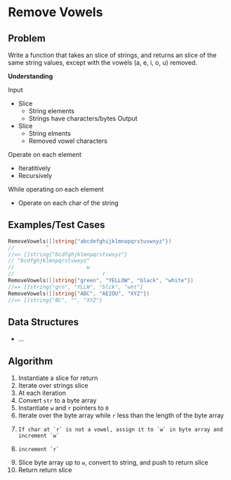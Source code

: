# Remove Vowels

## Problem

Write a function that takes an slice of strings, and returns an slice of the same string values, except with the vowels (a, e, i, o, u) removed.

__Understanding__

Input
- Slice
  - String elements
  - Strings have characters/bytes
Output
- Slice
  - String elments
  - Removed vowel characters

Operate on each element
- Iteratitively
- Recursively

While operating on each element
- Operate on each char of the string

## Examples/Test Cases

```go
RemoveVowels([]string{"abcdefghijklmnopqrstuvwxyz"})
//          ^
//=> []string{"bcdfghjklmnpqrstvwxyz"}
// "bcdfghjklmnpqrstvwxyz"
//                       w
//                            r
RemoveVowels([]string{"green", "YELLOW", "black", "white"})
//=> []string{"grn", "YLLW", "blck", "wht"}
RemoveVowels([]string{"ABC", "AEIOU", "XYZ"})
//=> []string{"BC", "", "XYZ"}
```

## Data Structures

- ...

## Algorithm

1. Instantiate a slice for return
1. Iterate over strings slice
1. At each iteration
1.   Convert `str` to a byte array
1.   Instantiate `w` and `r` pointers to `0`
1.   Iterate over the byte array while `r` less than the length of the byte array
1.     If char at `r` is not a vowel, assign it to `w` in byte array and increment `w`
1.     increment `r`
1.   Slice byte array up to `w`, convert to string, and push to return slice
1. Return return slice
